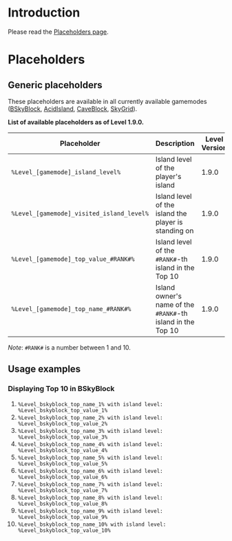 # Introduction

Please read the [Placeholders page](/BentoBox/wiki/Placeholders).

# Placeholders

## Generic placeholders

These placeholders are available in all currently available gamemodes ([BSkyBlock](/BSkyBlock/wiki/Placeholders), [AcidIsland](/AcidIsland/wiki/Placeholders), [CaveBlock](/CaveBlock/wiki/Placeholders), [SkyGrid](/SkyGrid/wiki/Placeholders)).

**List of available placeholders as of Level 1.9.0.**

| Placeholder | Description | Level Version |
|-------------------------------------------------------|--------------------------------------------------------------------------------|-----------|
| `%Level_[gamemode]_island_level%` | Island level of the player's island | 1.9.0 |
| `%Level_[gamemode]_visited_island_level%` | Island level of the island the player is standing on | 1.9.0 |
| `%Level_[gamemode]_top_value_#RANK#%` | Island level of the `#RANK#`-th island in the Top 10 | 1.9.0 |
| `%Level_[gamemode]_top_name_#RANK#%` | Island owner's name of the `#RANK#`-th island in the Top 10 | 1.9.0 |

*Note*: `#RANK#` is a number between 1 and 10.

## Usage examples
### Displaying Top 10 in BSkyBlock
1. `%Level_bskyblock_top_name_1% with island level: %Level_bskyblock_top_value_1%`
2. `%Level_bskyblock_top_name_2% with island level: %Level_bskyblock_top_value_2%`
3. `%Level_bskyblock_top_name_3% with island level: %Level_bskyblock_top_value_3%`
4. `%Level_bskyblock_top_name_4% with island level: %Level_bskyblock_top_value_4%`
5. `%Level_bskyblock_top_name_5% with island level: %Level_bskyblock_top_value_5%`
6. `%Level_bskyblock_top_name_6% with island level: %Level_bskyblock_top_value_6%`
7. `%Level_bskyblock_top_name_7% with island level: %Level_bskyblock_top_value_7%`
8. `%Level_bskyblock_top_name_8% with island level: %Level_bskyblock_top_value_8%`
9. `%Level_bskyblock_top_name_9% with island level: %Level_bskyblock_top_value_9%`
10. `%Level_bskyblock_top_name_10% with island level: %Level_bskyblock_top_value_10%`
